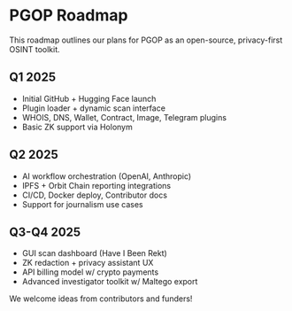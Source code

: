 # PGOP Roadmap

This roadmap outlines our plans for PGOP as an open-source, privacy-first OSINT toolkit.

## Q1 2025
- Initial GitHub + Hugging Face launch
- Plugin loader + dynamic scan interface
- WHOIS, DNS, Wallet, Contract, Image, Telegram plugins
- Basic ZK support via Holonym

## Q2 2025
- AI workflow orchestration (OpenAI, Anthropic)
- IPFS + Orbit Chain reporting integrations
- CI/CD, Docker deploy, Contributor docs
- Support for journalism use cases

## Q3-Q4 2025
- GUI scan dashboard (Have I Been Rekt)
- ZK redaction + privacy assistant UX
- API billing model w/ crypto payments
- Advanced investigator toolkit w/ Maltego export

We welcome ideas from contributors and funders!
